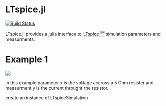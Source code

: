# LTspice.jl

[![Build Status](https://travis-ci.org/cstook/LTspice.jl.svg?branch=master)](https://travis-ci.org/cstook/LTspice.jl)


LTspice.jl provides a julia interface to [LTspice<sup>TM</sup>](http://www.linear.com/designtools/software/#LTspice) simulation parameters and measurments.

# Example 1

<img src="examples/example1/example1.jpg">

in this example parameter x is the voltage accross a 5 Ohm resister and measurment y is the current throught the resistor.

create an instance of LTspiceSimulation

```


